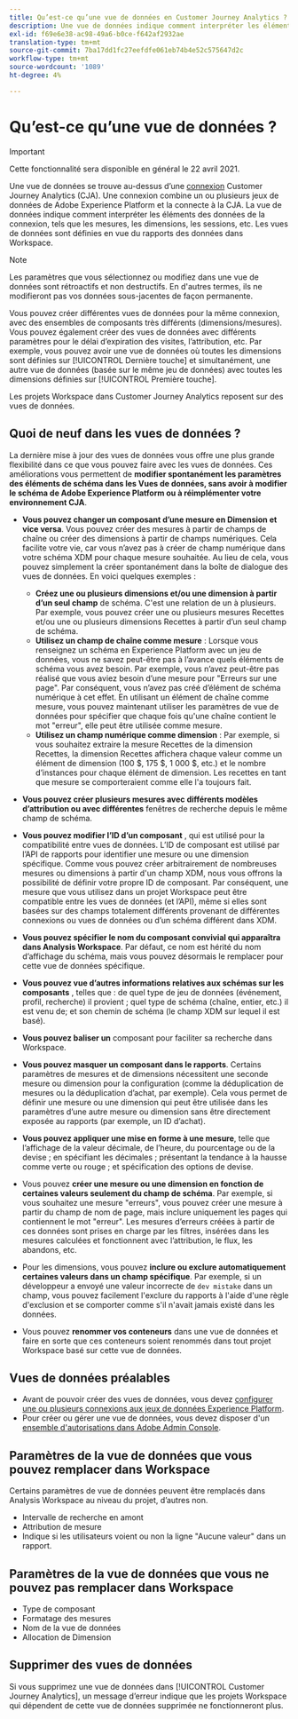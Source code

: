 ```yaml
---
title: Qu’est-ce qu’une vue de données en Customer Journey Analytics ?
description: Une vue de données indique comment interpréter les éléments des données de la connexion CJA, tels que les mesures, les dimensions, les sessions, etc.
exl-id: f69e6e38-ac98-49a6-b0ce-f642af2932ae
translation-type: tm+mt
source-git-commit: 7ba17dd1fc27eefdfe061eb74b4e52c575647d2c
workflow-type: tm+mt
source-wordcount: '1089'
ht-degree: 4%

---
```


# Qu’est-ce qu’une vue de données ?

>[!IMPORTANT]
>
>Cette fonctionnalité sera disponible en général le 22 avril 2021.

Une vue de données se trouve au-dessus d’une [connexion](/help/connections/create-connection.md) Customer Journey Analytics (CJA). Une connexion combine un ou plusieurs jeux de données de Adobe Experience Platform et la connecte à la CJA. La vue de données indique comment interpréter les éléments des données de la connexion, tels que les mesures, les dimensions, les sessions, etc. Les vues de données sont définies en vue du rapports des données dans Workspace.

>[!NOTE]
>
>Les paramètres que vous sélectionnez ou modifiez dans une vue de données sont rétroactifs et non destructifs. En d&#39;autres termes, ils ne modifieront pas vos données sous-jacentes de façon permanente.

Vous pouvez créer différentes vues de données pour la même connexion, avec des ensembles de composants très différents (dimensions/mesures). Vous pouvez également créer des vues de données avec différents paramètres pour le délai d’expiration des visites, l’attribution, etc. Par exemple, vous pouvez avoir une vue de données où toutes les dimensions sont définies sur [!UICONTROL Dernière touche] et simultanément, une autre vue de données (basée sur le même jeu de données) avec toutes les dimensions définies sur [!UICONTROL Première touche].

Les projets Workspace dans Customer Journey Analytics reposent sur des vues de données.

## Quoi de neuf dans les vues de données ?

La dernière mise à jour des vues de données vous offre une plus grande flexibilité dans ce que vous pouvez faire avec les vues de données. Ces améliorations vous permettent de **modifier spontanément les paramètres des éléments de schéma dans les Vues de données, sans avoir à modifier le schéma de Adobe Experience Platform ou à réimplémenter votre environnement CJA**.

* **Vous pouvez changer un composant d’une mesure en Dimension et vice versa**. Vous pouvez créer des mesures à partir de champs de chaîne ou créer des dimensions à partir de champs numériques. Cela facilite votre vie, car vous n’avez pas à créer de champ numérique dans votre schéma XDM pour chaque mesure souhaitée. Au lieu de cela, vous pouvez simplement la créer spontanément dans la boîte de dialogue des vues de données. En voici quelques exemples :
   * **Créez une ou plusieurs dimensions et/ou une dimension à partir d’un seul champ** de schéma. C&#39;est une relation de un à plusieurs. Par exemple, vous pouvez créer une ou plusieurs mesures Recettes et/ou une ou plusieurs dimensions Recettes à partir d’un seul champ de schéma.
   * **Utilisez un champ de chaîne comme mesure** : Lorsque vous renseignez un schéma en Experience Platform avec un jeu de données, vous ne savez peut-être pas à l’avance quels éléments de schéma vous avez besoin. Par exemple, vous n’avez peut-être pas réalisé que vous aviez besoin d’une mesure pour &quot;Erreurs sur une page&quot;. Par conséquent, vous n’avez pas créé d’élément de schéma numérique à cet effet. En utilisant un élément de chaîne comme mesure, vous pouvez maintenant utiliser les paramètres de vue de données pour spécifier que chaque fois qu&#39;une chaîne contient le mot &quot;erreur&quot;, elle peut être utilisée comme mesure.
   * **Utilisez un champ numérique comme dimension** : Par exemple, si vous souhaitez extraire la mesure Recettes de la dimension Recettes, la dimension Recettes affichera chaque valeur comme un élément de dimension (100 $, 175 $, 1 000 $, etc.) et le nombre d’instances pour chaque élément de dimension. Les recettes en tant que mesure se comporteraient comme elle l&#39;a toujours fait.

* **Vous pouvez créer plusieurs mesures avec différents modèles d’attribution ou avec différentes** fenêtres de recherche depuis le même champ de schéma.

* **Vous pouvez modifier l’ID d’un composant** , qui est utilisé pour la compatibilité entre vues de données. L’ID de composant est utilisé par l’API de rapports pour identifier une mesure ou une dimension spécifique. Comme vous pouvez créer arbitrairement de nombreuses mesures ou dimensions à partir d&#39;un champ XDM, nous vous offrons la possibilité de définir votre propre ID de composant. Par conséquent, une mesure que vous utilisez dans un projet Workspace peut être compatible entre les vues de données (et l’API), même si elles sont basées sur des champs totalement différents provenant de différentes connexions ou vues de données ou d’un schéma différent dans XDM.

* **Vous pouvez spécifier le nom du composant convivial qui apparaîtra dans Analysis Workspace**. Par défaut, ce nom est hérité du nom d’affichage du schéma, mais vous pouvez désormais le remplacer pour cette vue de données spécifique.

* **Vous pouvez vue d’autres informations relatives aux schémas sur les composants** , telles que : de quel type de jeu de données (événement, profil, recherche) il provient ; quel type de schéma (chaîne, entier, etc.) il est venu de; et son chemin de schéma (le champ XDM sur lequel il est basé).

* **Vous pouvez baliser un** composant pour faciliter sa recherche dans Workspace.

* **Vous pouvez masquer un composant dans le rapports**. Certains paramètres de mesures et de dimensions nécessitent une seconde mesure ou dimension pour la configuration (comme la déduplication de mesures ou la déduplication d’achat, par exemple). Cela vous permet de définir une mesure ou une dimension qui peut être utilisée dans les paramètres d’une autre mesure ou dimension sans être directement exposée au rapports (par exemple, un ID d’achat).

* **Vous pouvez appliquer une mise en forme à une mesure**, telle que l’affichage de la valeur décimale, de l’heure, du pourcentage ou de la devise ; en spécifiant les décimales ; présentant la tendance à la hausse comme verte ou rouge ; et spécification des options de devise.

* Vous pouvez **créer une mesure ou une dimension en fonction de certaines valeurs seulement du champ de schéma**. Par exemple, si vous souhaitez une mesure &quot;erreurs&quot;, vous pouvez créer une mesure à partir du champ de nom de page, mais inclure uniquement les pages qui contiennent le mot &quot;erreur&quot;. Les mesures d’erreurs créées à partir de ces données sont prises en charge par les filtres, insérées dans les mesures calculées et fonctionnent avec l’attribution, le flux, les abandons, etc.

* Pour les dimensions, vous pouvez **inclure ou exclure automatiquement certaines valeurs dans un champ spécifique**. Par exemple, si un développeur a envoyé une valeur incorrecte de `dev mistake` dans un champ, vous pouvez facilement l&#39;exclure du rapports à l&#39;aide d&#39;une règle d&#39;exclusion et se comporter comme s&#39;il n&#39;avait jamais existé dans les données.

* Vous pouvez **renommer vos conteneurs** dans une vue de données et faire en sorte que ces conteneurs soient renommés dans tout projet Workspace basé sur cette vue de données.

## Vues de données préalables

* Avant de pouvoir créer des vues de données, vous devez [configurer une ou plusieurs connexions aux jeux de données Experience Platform](/help/connections/create-connection.md).
* Pour créer ou gérer une vue de données, vous devez disposer d&#39;un [ensemble d&#39;autorisations dans Adobe Admin Console](https://experienceleague.adobe.com/docs/analytics-platform/using/cja-overview/cja-overview.html?lang=fr-FR#admin-access-permissions).

## Paramètres de la vue de données que vous pouvez remplacer dans Workspace

Certains paramètres de vue de données peuvent être remplacés dans Analysis Workspace au niveau du projet, d’autres non.

* Intervalle de recherche en amont
* Attribution de mesure
* Indique si les utilisateurs voient ou non la ligne &quot;Aucune valeur&quot; dans un rapport.

## Paramètres de la vue de données que vous ne pouvez pas remplacer dans Workspace

* Type de composant
* Formatage des mesures
* Nom de la vue de données
* Allocation de Dimension

## Supprimer des vues de données

Si vous supprimez une vue de données dans [!UICONTROL Customer Journey Analytics], un message d’erreur indique que les projets Workspace qui dépendent de cette vue de données supprimée ne fonctionneront plus.
